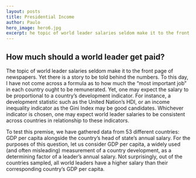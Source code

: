 ```yaml
---
layout: posts
title: Presidential Income
author: Paulo 
hero_image: hero6.jpg
excerpt: he topic of world leader salaries seldom make it to the front page of newspapers. Yet there is a story to be told behind the numbers. To this day, I have not come across a formula as to how much the “most important job” in each country ought to be remunerated. Yet, one may expect the salary to be proportional to a country’s development indicator. 
---
```


## How much should a world leader get paid?

The topic of world leader salaries seldom make it to the front page of newspapers. Yet there is a story to be told behind the numbers. To this day, I have not come across a formula as to how much the “most important job” in each country ought to be remunerated. Yet, one may expect the salary to be proportional to a country’s development indicator. For instance, a development statistic such as the United Nation’s HDI, or an income inequality indicator as the Gini Index may be good candidates. Whichever indicator is chosen, one may expect world leader salaries to be consistent across countries in relationship to these indicators.

To test this premise, we have gathered data from 53 different countries: GDP per capita alongside the country’s head of state’s annual salary.  For the purposes of this question, let us consider GDP per capita, a widely used (and often misleading) measurement of a country development, as a determining factor of a leader’s annual salary. Not surprisingly, out of the countries sampled, all world leaders have a higher salary than their corresponding country’s GDP per capita.